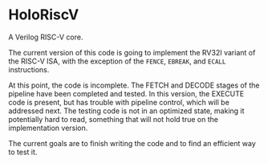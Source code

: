 # HoloRiscV
A Verilog RISC-V core.

The current version of this code is going to implement the RV32I variant of the RISC-V ISA, with the exception of the `FENCE`, `EBREAK`, and `ECALL` instructions.

At this point, the code is incomplete. The FETCH and DECODE stages of the pipeline have been completed and tested.
In this version, the EXECUTE code is present, but has trouble with pipeline control, which will be addressed next. The testing code is not in an optimized state, making it potentially hard to read, something that will not hold true on the implementation version.

The current goals are to finish writing the code and to find an efficient way to test it.
